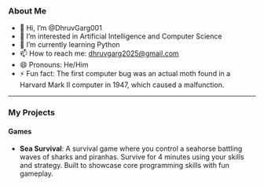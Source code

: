 ### About Me

- 👋 Hi, I’m @DhruvGarg001
- 👀 I’m interested in Artificial Intelligence and Computer Science
- 🌱 I’m currently learning Python
- 📫 How to reach me: dhruvgarg2025@gmail.com
- 😄 Pronouns: He/Him
- ⚡ Fun fact: The first computer bug was an actual moth found in a Harvard Mark II computer in 1947, which caused a malfunction.

<!---
DhruvGarg001/DhruvGarg001 is a ✨ special ✨ repository because its `README.md` (this file) appears on your GitHub profile.
You can click the Preview link to take a look at your changes.
--->

---

### My Projects

#### Games

- **Sea Survival**: A survival game where you control a seahorse battling waves of sharks and piranhas. Survive for 4 minutes using your skills and strategy. Built to showcase core programming skills with fun gameplay.
